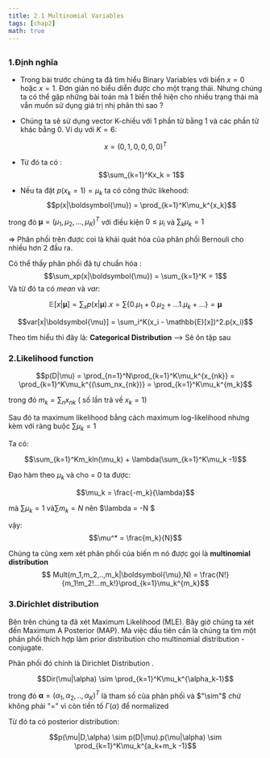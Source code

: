 ```yaml
---
title: 2.1 Multinomial Variables 
tags: [chap2]
math: true
---
```

## 
### 1.Định nghĩa 

* Trong bài trước chúng ta đã tìm hiểu Binary Variables với biến $x = 0$ hoặc $x = 1$. Đơn giản nó biểu diễn được cho một trạng thái. Nhưng chúng ta có thể gặp những bài toán mà 1 biến thể hiện cho nhiều trạng thái mà vẫn muốn sử dụng giá trị nhị phân thì sao ? 

* Chúng ta sẽ sử dụng vector K-chiều với 1 phần từ bằng 1 và các phần tử khác bằng 0. Ví dụ với $K = 6$: 

$$x = (0,1,0,0,0,0)^T$$

* Từ đó ta có :
$$\sum_{k=1}^Kx_k = 1$$

* Nếu ta đặt $p(x_k = 1) = \mu_k$ ta có công thức likehood: 
$$p(x|\boldsymbol{\mu}) = \prod_{k=1}^K\mu_k^{x_k}$$

trong đó $\boldsymbol{\mu} = (\mu_1,\mu_2,...,\mu_K)^T$ với điều kiện $0 \leq \mu_i$ và $\sum_k\mu_k = 1$

=> Phân phối trên được coi là khái quát hóa của phân phối Bernouli cho nhiều hơn 2 đầu ra.

Có thể thấy phân phối đã tự chuẩn hóa : 
$$\sum_xp(x|\boldsymbol{\mu}) = \sum_{k=1}^K = 1$$
Và  từ đó ta có *mean* và *var*: 

$$\mathbb{E}[x|\boldsymbol{\mu}] = \sum_xp(x|\boldsymbol{\mu}).x= \sum\{0.\mu_1 + 0.\mu_2 + ...1.\mu_k +...\} = \boldsymbol{\mu}$$

$$var[x|\boldsymbol{\mu}] = \sum_i^K(x_i - \mathbb{E}[x])^2.p(x_i)$$

Theo tìm hiểu thì đây là: <b>Categorical Distribution</b>  --> Sẽ ôn tập sau 

### 2.Likelihood function 

$$p(D|\mu) = \prod_{n=1}^N\prod_{k=1}^K\mu_k^{x_{nk}} = \prod_{k=1}^K\mu_k^{(\sum_nx_{nk})} = \prod_{k=1}^K\mu_k^{m_k}$$

trong đó $m_k = \sum_nx_{nk}$ ( số lần trả về $x_k = 1$)

Sau đó ta maximum likelihood bằng cách maximum log-likelihood nhưng kèm với ràng buộc $\sum\mu_k = 1$

Ta có: 

$$\sum_{k=1}^Km_kln(\mu_k) + \lambda(\sum_{k=1}^K\mu_k -1)$$ 

Đạo hàm theo $\mu_k$ và cho = 0 ta được: 

$$\mu_k = \frac{-m_k}{\lambda}$$

mà $\sum\mu_k = 1 \text{ và} \sum m_k = N$ nên $\lambda = -N $ 

vậy:
$$\mu^* = \frac{m_k}{N}$$

Chúng ta cũng xem xét phân phối của biến m nó được gọi là <b>multinomial distribution</b> 
$$ Mult(m_1,m_2,..,m_k|\boldsymbol{\mu},N) = \frac{N!}{m_1!m_2!...m_k!}\prod_{k=1}\mu_k^{m_k}$$

### 3.Dirichlet distribution 
Bên trên chúng ta đã xét Maximum Likelihood (MLE). Bây giờ chúng ta xét đến Maximum A Posterior (MAP). Mà việc đầu tiên cần là chúng ta tìm một phân phối thích hợp làm prior distribution cho multinomial distribution - conjugate. 

Phân phối đó chính là Dirichlet Distribution .

$$Dir(\mu|\alpha) \sim \prod_{k=1}^K\mu_k^{\alpha_k-1}$$

trong đó $\boldsymbol{\alpha}=(\alpha_1,\alpha_2,..,\alpha_K)^T$ là tham số của phân phối và $"\sim"$ chứ không phải "=" vì còn tiền tố $\Gamma(\alpha)$ để normalized

Từ đó ta có posterior distribution: 

$$p(\mu|D,\alpha) \sim p(D|\mu).p(\mu|\alpha) \sim \prod_{k=1}^K\mu_k^{a_k+m_k -1}$$